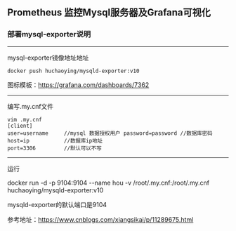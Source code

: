 ## Prometheus 监控Mysql服务器及Grafana可视化

### 部署mysql-exporter说明


---
mysql-exporter镜像地址地址

    docker push huchaoying/mysqld-exporter:v10

图标模板：https://grafana.com/dashboards/7362

---
编写.my.cnf文件

    vim .my.cnf
    [client] 
    user=username     //mysql 数据授权用户 password=password //数据库密码 
    host=ip           //数据库ip地址
    port=3306         //默认可以不写
    

---
运行

docker run -d -p 9104:9104 --name hou -v /root/.my.cnf:/root/.my.cnf huchaoying/mysqld-exporter:v10



mysqld-exporter的默认端口是9104

参考地址：https://www.cnblogs.com/xiangsikai/p/11289675.html
